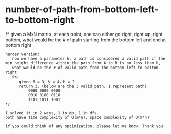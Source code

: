 # number-of-path-from-bottom-left-to-bottom-right
/*
    given a MxN matrix, at each point, one can either go right, right up, right bottom, 
    what would be the # of path starting from the bottom left and end at bottom right
    
    harder version:
       now we have a parameter h, a path is considered a valid path if the min height difference within the path from A to B is no less than h,
       what would be the # of valid path from the bottom left to bottom right
       ex: 
          given M = 3，N = 4，H = 1
          return 3. (below are the 3 valid path, 1 represent path)  
              0000 0000 0000
              0010 0100 0110
              1101 1011 1001
    */
    
    I solved it in 2 ways, 1 in dp, 1 in dfs. 
    both have time complexity of O(m*n). space complexity of O(m*n)
    
    if you could think of any optimization, please let me know. Thank you!
    
    
    
